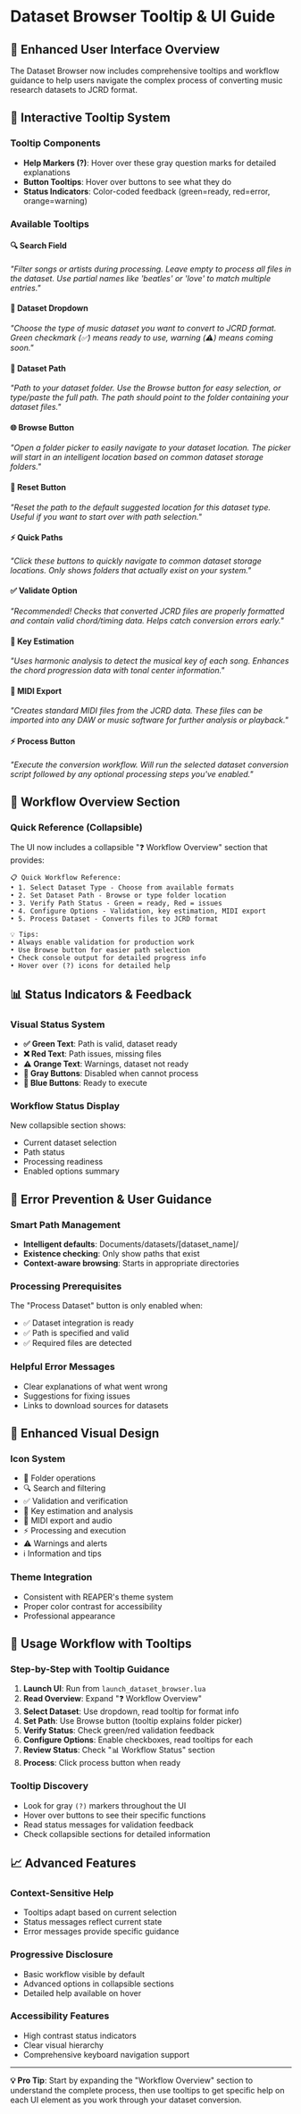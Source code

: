 # Dataset Browser Tooltip & UI Guide

## 🎯 **Enhanced User Interface Overview**

The Dataset Browser now includes comprehensive tooltips and workflow guidance to help users navigate the complex process of converting music research datasets to JCRD format.

## 📝 **Interactive Tooltip System**

### **Tooltip Components**
- **Help Markers (?)**: Hover over these gray question marks for detailed explanations
- **Button Tooltips**: Hover over buttons to see what they do
- **Status Indicators**: Color-coded feedback (green=ready, red=error, orange=warning)

### **Available Tooltips**

#### **🔍 Search Field**
*"Filter songs or artists during processing. Leave empty to process all files in the dataset. Use partial names like 'beatles' or 'love' to match multiple entries."*

#### **📂 Dataset Dropdown** 
*"Choose the type of music dataset you want to convert to JCRD format. Green checkmark (✅) means ready to use, warning (⚠️) means coming soon."*

#### **📁 Dataset Path**
*"Path to your dataset folder. Use the Browse button for easy selection, or type/paste the full path. The path should point to the folder containing your dataset files."*

#### **🌐 Browse Button**
*"Open a folder picker to easily navigate to your dataset location. The picker will start in an intelligent location based on common dataset storage folders."*

#### **🔄 Reset Button**
*"Reset the path to the default suggested location for this dataset type. Useful if you want to start over with path selection."*

#### **⚡ Quick Paths**
*"Click these buttons to quickly navigate to common dataset storage locations. Only shows folders that actually exist on your system."*

#### **✅ Validate Option**
*"Recommended! Checks that converted JCRD files are properly formatted and contain valid chord/timing data. Helps catch conversion errors early."*

#### **🔑 Key Estimation**
*"Uses harmonic analysis to detect the musical key of each song. Enhances the chord progression data with tonal center information."*

#### **🎵 MIDI Export**
*"Creates standard MIDI files from the JCRD data. These files can be imported into any DAW or music software for further analysis or playback."*

#### **⚡ Process Button**
*"Execute the conversion workflow. Will run the selected dataset conversion script followed by any optional processing steps you've enabled."*

## 🎯 **Workflow Overview Section**

### **Quick Reference (Collapsible)**
The UI now includes a collapsible "❓ Workflow Overview" section that provides:

```
📋 Quick Workflow Reference:
• 1. Select Dataset Type - Choose from available formats
• 2. Set Dataset Path - Browse or type folder location  
• 3. Verify Path Status - Green = ready, Red = issues
• 4. Configure Options - Validation, key estimation, MIDI export
• 5. Process Dataset - Converts files to JCRD format

💡 Tips:
• Always enable validation for production work
• Use Browse button for easier path selection
• Check console output for detailed progress info
• Hover over (?) icons for detailed help
```

## 📊 **Status Indicators & Feedback**

### **Visual Status System**
- **✅ Green Text**: Path is valid, dataset ready
- **❌ Red Text**: Path issues, missing files
- **⚠️ Orange Text**: Warnings, dataset not ready
- **🔘 Gray Buttons**: Disabled when cannot process
- **🔵 Blue Buttons**: Ready to execute

### **Workflow Status Display**
New collapsible section shows:
- Current dataset selection
- Path status
- Processing readiness
- Enabled options summary

## 🔧 **Error Prevention & User Guidance**

### **Smart Path Management**
- **Intelligent defaults**: Documents/datasets/[dataset_name]/
- **Existence checking**: Only show paths that exist
- **Context-aware browsing**: Starts in appropriate directories

### **Processing Prerequisites**
The "Process Dataset" button is only enabled when:
- ✅ Dataset integration is ready
- ✅ Path is specified and valid
- ✅ Required files are detected

### **Helpful Error Messages**
- Clear explanations of what went wrong
- Suggestions for fixing issues
- Links to download sources for datasets

## 🎨 **Enhanced Visual Design**

### **Icon System**
- 📁 Folder operations
- 🔍 Search and filtering
- ✅ Validation and verification
- 🔑 Key estimation and analysis
- 🎵 MIDI export and audio
- ⚡ Processing and execution
- ⚠️ Warnings and alerts
- ℹ️ Information and tips

### **Theme Integration**
- Consistent with REAPER's theme system
- Proper color contrast for accessibility
- Professional appearance

## 🚀 **Usage Workflow with Tooltips**

### **Step-by-Step with Tooltip Guidance**

1. **Launch UI**: Run from `launch_dataset_browser.lua`
2. **Read Overview**: Expand "❓ Workflow Overview" 
3. **Select Dataset**: Use dropdown, read tooltip for format info
4. **Set Path**: Use Browse button (tooltip explains folder picker)
5. **Verify Status**: Check green/red validation feedback
6. **Configure Options**: Enable checkboxes, read tooltips for each
7. **Review Status**: Check "📊 Workflow Status" section
8. **Process**: Click process button when ready

### **Tooltip Discovery**
- Look for gray `(?)` markers throughout the UI
- Hover over buttons to see their specific functions
- Read status messages for validation feedback
- Check collapsible sections for detailed information

## 📈 **Advanced Features**

### **Context-Sensitive Help**
- Tooltips adapt based on current selection
- Status messages reflect current state
- Error messages provide specific guidance

### **Progressive Disclosure**
- Basic workflow visible by default
- Advanced options in collapsible sections
- Detailed help available on hover

### **Accessibility Features**
- High contrast status indicators
- Clear visual hierarchy
- Comprehensive keyboard navigation support

---

**💡 Pro Tip**: Start by expanding the "Workflow Overview" section to understand the complete process, then use tooltips to get specific help on each UI element as you work through your dataset conversion.
